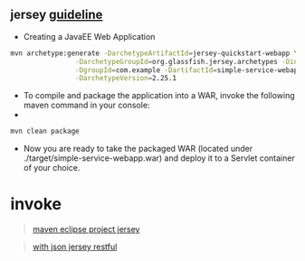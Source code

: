 ## jersey [guideline](https://jersey.java.net/documentation/latest/user-guide.html#getting-started)
- Creating a JavaEE Web Application
```bash
mvn archetype:generate -DarchetypeArtifactId=jersey-quickstart-webapp \
                -DarchetypeGroupId=org.glassfish.jersey.archetypes -DinteractiveMode=false \
                -DgroupId=com.example -DartifactId=simple-service-webapp -Dpackage=com.example \
                -DarchetypeVersion=2.25.1
```
- To compile and package the application into a WAR, invoke the following maven command in your console:
- 
```bash
mvn clean package
```
- Now you are ready to take the packaged WAR (located under ./target/simple-service-webapp.war) and deploy it to a Servlet container of your choice.




# invoke 
> [maven eclipse project jersey](http://www.cnblogs.com/winfred/p/5597154.html)

> [with json jersey restful](http://blog.csdn.net/liuchuanhong1/article/details/52880598)

